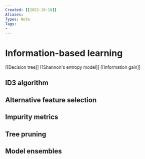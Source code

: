 ```yaml
---
Created: [[2022-10-18]]
Aliases: 
Types: Note
Tags: 
- 
---
```

# Information-based learning
[[Decision tree]]
[[Shannon's entropy model]]
[[Information gain]]
## ID3 algorithm

## Alternative feature selection

## Impurity metrics

## Tree pruning

## Model ensembles

